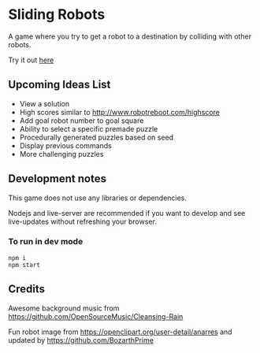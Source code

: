 # Sliding Robots

A game where you try to get a robot to a destination by colliding with other robots.

Try it out [here](https://simondiep.github.io/sliding-robots/)

## Upcoming Ideas List

* View a solution
* High scores similar to http://www.robotreboot.com/highscore
* Add goal robot number to goal square
* Ability to select a specific premade puzzle
* Procedurally generated puzzles based on seed
* Display previous commands
* More challenging puzzles

## Development notes

This game does not use any libraries or dependencies.

Nodejs and live-server are recommended if you want to develop and see live-updates without refreshing your browser.

### To run in dev mode

```
npm i
npm start
```

## Credits

Awesome background music from https://github.com/OpenSourceMusic/Cleansing-Rain

Fun robot image from https://openclipart.org/user-detail/anarres and updated by https://github.com/BozarthPrime

